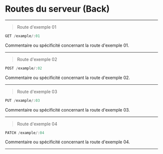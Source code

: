 # Routes du serveur (Back)
---

> Route d'exemple 01

```js
GET /example/:01
```

Commentaire ou spécificité concernant la route d'exemple 01.

---

> Route d'exemple 02

```js
POST /example/:02
```

Commentaire ou spécificité concernant la route d'exemple 02.

---

> Route d'exemple 03

```js
PUT /example/:03
```

Commentaire ou spécificité concernant la route d'exemple 03.

---

> Route d'exemple 04

```js
PATCH /example/:04
```

Commentaire ou spécificité concernant la route d'exemple 04.

---
